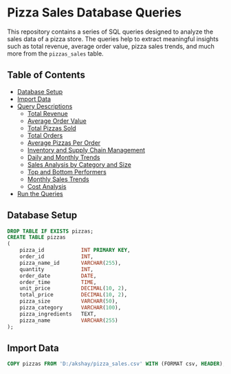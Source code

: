 # Pizza Sales Database Queries

This repository contains a series of SQL queries designed to analyze the sales data of a pizza store. The queries help to extract meaningful insights such as total revenue, average order value, pizza sales trends, and much more from the `pizzas_sales` table.

## Table of Contents

- [Database Setup](#database-setup)
- [Import Data](#import-data)
- [Query Descriptions](#query-descriptions)
  - [Total Revenue](#total-revenue)
  - [Average Order Value](#average-order-value)
  - [Total Pizzas Sold](#total-pizzas-sold)
  - [Total Orders](#total-orders)
  - [Average Pizzas Per Order](#average-pizzas-per-order)
  - [Inventory and Supply Chain Management](#inventory-and-supply-chain-management)
  - [Daily and Monthly Trends](#daily-and-monthly-trends)
  - [Sales Analysis by Category and Size](#sales-analysis-by-category-and-size)
  - [Top and Bottom Performers](#top-and-bottom-performers)
  - [Monthly Sales Trends](#monthly-sales-trends)
  - [Cost Analysis](#cost-analysis)
- [Run the Queries](#run-the-queries)

## Database Setup
```sql
DROP TABLE IF EXISTS pizzas;
CREATE TABLE pizzas
(
    pizza_id            INT PRIMARY KEY,
    order_id            INT,
    pizza_name_id       VARCHAR(255),
    quantity            INT,
    order_date          DATE,
    order_time          TIME,
    unit_price          DECIMAL(10, 2),
    total_price         DECIMAL(10, 2),
    pizza_size          VARCHAR(50),
    pizza_category      VARCHAR(100),
    pizza_ingredients   TEXT,
    pizza_name          VARCHAR(255)
);
```

## Import Data
```sql
COPY pizzas FROM 'D:/akshay/pizza_sales.csv' WITH (FORMAT csv, HEADER);
```
